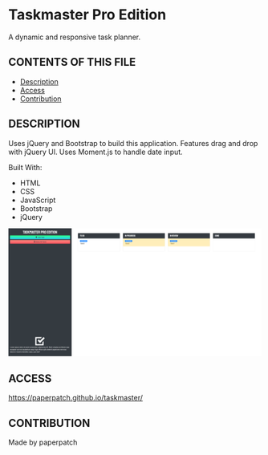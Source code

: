 # Taskmaster Pro Edition

A dynamic and responsive task planner.

## CONTENTS OF THIS FILE

* [Description](#description)
* [Access](#access)
* [Contribution](#contribution)

## DESCRIPTION

Uses jQuery and Bootstrap to build this application. Features drag and drop with jQuery UI. Uses Moment.js to handle date input.

Built With:
- HTML
- CSS
- JavaScript
- Bootstrap
- jQuery

![Alt text](./assets/images/module-5-screenshot.png "webpage screenshot")

## ACCESS
https://paperpatch.github.io/taskmaster/

## CONTRIBUTION
Made by paperpatch
